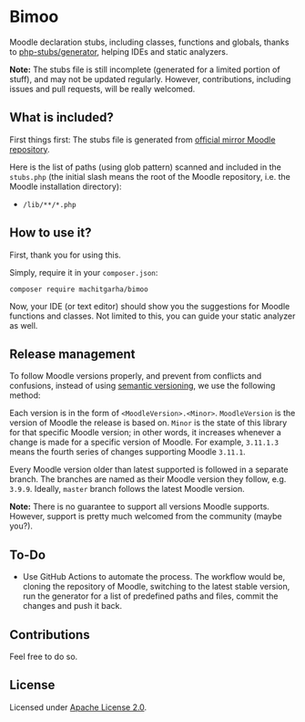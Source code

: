 # Bimoo

Moodle declaration stubs, including classes, functions and globals, thanks to [php-stubs/generator](https://github.com/php-stubs/generator), helping IDEs and static analyzers.

**Note:** The stubs file is still incomplete (generated for a limited portion of stuff), and may not be updated regularly. However, contributions, including issues and pull requests, will be really welcomed.

## What is included?

First things first: The stubs file is generated from [official mirror Moodle repository](https://github.com/moodle/moodle/tree/master/lib).

Here is the list of paths (using glob pattern) scanned and included in the `stubs.php` (the initial slash means the root of the Moodle repository, i.e. the Moodle installation directory):

-   `/lib/**/*.php`

## How to use it?

First, thank you for using this.

Simply, require it in your `composer.json`:

```
composer require machitgarha/bimoo
```

Now, your IDE (or text editor) should show you the suggestions for Moodle functions and classes. Not limited to this, you can guide your static analyzer as well.

## Release management

To follow Moodle versions properly, and prevent from conflicts and confusions, instead of using [semantic versioning](https://semver.org), we use the following method:

Each version is in the form of `<MoodleVersion>.<Minor>`. `MoodleVersion` is the version of Moodle the release is based on. `Minor` is the state of this library for that specific Moodle version; in other words, it increases whenever a change is made for a specific version of Moodle. For example, `3.11.1.3` means the fourth series of changes supporting Moodle `3.11.1`.

Every Moodle version older than latest supported is followed in a separate branch. The branches are named as their Moodle version they follow, e.g. `3.9.9`. Ideally, `master` branch follows the latest Moodle version.

**Note:** There is no guarantee to support all versions Moodle supports. However, support is pretty much welcomed from the community (maybe you?).

## To-Do

-   Use GitHub Actions to automate the process. The workflow would be, cloning the repository of Moodle, switching to the latest stable version, run the generator for a list of predefined paths and files, commit the changes and push it back.

## Contributions

Feel free to do so.

## License

Licensed under [Apache License 2.0](./LICENSE.md).
